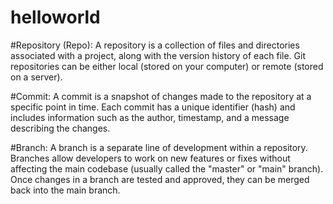 # helloworld
#Repository (Repo): A repository is a collection of files and directories associated with a project, along with the version history of each file. Git repositories can be either local (stored on your computer) or remote (stored on a server).

#Commit: A commit is a snapshot of changes made to the repository at a specific point in time. Each commit has a unique identifier (hash) and includes information such as the author, timestamp, and a message describing the changes.

#Branch: A branch is a separate line of development within a repository. Branches allow developers to work on new features or fixes without affecting the main codebase (usually called the "master" or "main" branch). Once changes in a branch are tested and approved, they can be merged back into the main branch.
